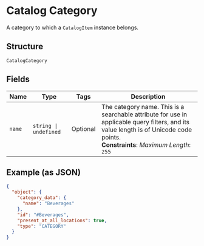 
# Catalog Category

A category to which a `CatalogItem` instance belongs.

## Structure

`CatalogCategory`

## Fields

| Name | Type | Tags | Description |
|  --- | --- | --- | --- |
| `name` | `string \| undefined` | Optional | The category name. This is a searchable attribute for use in applicable query filters, and its value length is of Unicode code points.<br>**Constraints**: *Maximum Length*: `255` |

## Example (as JSON)

```json
{
  "object": {
    "category_data": {
      "name": "Beverages"
    },
    "id": "#Beverages",
    "present_at_all_locations": true,
    "type": "CATEGORY"
  }
}
```

